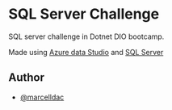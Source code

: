 
# SQL Server Challenge

SQL server challenge in Dotnet DIO bootcamp.

Made using [Azure data Studio](https://azure.microsoft.com/pt-br/products/data-studio) and [SQL Server](https://learn.microsoft.com/en-us/sql/sql-server/?view=sql-server-ver16)

## Author

- [@marcelldac](https://www.github.com/marcelldac)

